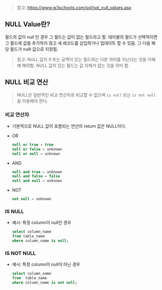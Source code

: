 > 참고: https://www.w3schools.com/sql/sql_null_values.asp

## NULL Value란?

필드의 값이 null 인 경우 그 필드는 값이 없는 필드라고 함.
테이블의 필드가 선택적이면 그 필드에 값을 추가하지 않고 새 레코드를 삽입하거나 업데이트 할 수 있음. 그 다음 해당 필드가 nulll 값으로 지정됨.


> 참고: NULL 값이 0 또는 공백이 있는 필드와는 다른 의미를 지닌다는 것을 이해해 해야함.
> NULL 값이 있는 필드는 값 자체가 없는 것을 의미 함.


## NULL 비교 연산

> NULL은 일반적인 비교 연산자로 비교할 수 없으며 `is null` 또는 `is not null`을 이용해야 한다.
### 비교 연산자

- 기본적으로 NULL 값이 포함되는 연산의 return 값은 NULL이다.

- OR
	```SQL
	null or true = true
	null or false = unknown
	null or null = unknown
    ```
- AND
	```SQL
	null and true = unknown
	null and false = false
	null and null = unknown
	```
- NOT
	```SQL
	not null = unknown
	 ```

### IS NULL

- 예시: 특정 column이 null인 경우
	```SQL
	select column_name
	from table_name
	where column_name is null;
	```

### IS NOT NULL

- 예시: 특정 column이 null이 아닌 경우
	```SQL
	select column_name
	from  table_name
	where column_name is not null;
	```
